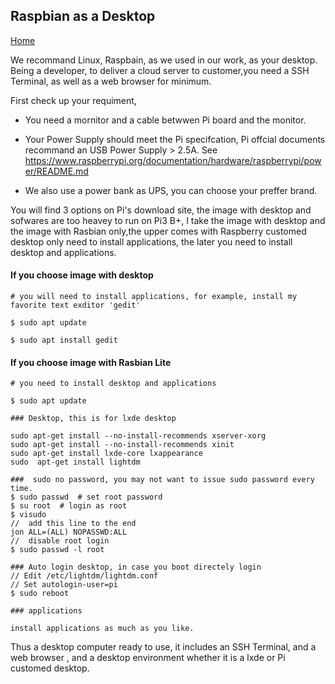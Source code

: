 ## Raspbian as a Desktop

[Home](https://github.com/tacticlink/cheapdigital/blob/master/README.md)

We recommand Linux, Raspbain, as we used in our work, as your desktop. Being a developer, to deliver a cloud server to customer,you need a SSH Terminal,  as well as a web browser for minimum.

First check up your requiment,

- You need a mornitor and a cable betwwen Pi board and the monitor.

- Your Power Supply should meet the Pi specifcation, Pi offcial documents recommand an USB Power Supply > 2.5A. See https://www.raspberrypi.org/documentation/hardware/raspberrypi/power/README.md

- We also use a power bank as UPS, you can choose your preffer brand.

You will find 3 options on Pi's download site, the image with desktop and sofwares are too heavey to run on Pi3 B+, I take the image with desktop and the image with Rasbian only,the upper comes with Raspberry customed desktop only need to install applications, the later you need to install  desktop and applications.

#### If you choose image with desktop

	# you will need to install applications, for example, install my favorite text exditor 'gedit' 

	$ sudo apt update

	$ sudo apt install gedit


#### If you choose image with Rasbian Lite

	# you need to install desktop and applications

	$ sudo apt update

	### Desktop, this is for lxde desktop

	sudo apt-get install --no-install-recommends xserver-xorg
	sudo apt-get install --no-install-recommends xinit
	sudo apt-get install lxde-core lxappearance
	sudo  apt-get install lightdm

	###  sudo no password, you may not want to issue sudo password every time.
	$ sudo passwd  # set root password
	$ su root  # login as root
	$ visudo
	//  add this line to the end
	jon ALL=(ALL) NOPASSWD:ALL
	//  disable root login
	$ sudo passwd -l root

	### Auto login desktop, in case you boot directely login
	// Edit /etc/lightdm/lightdm.conf
	// Set autologin-user=pi
	$ sudo reboot

	### applications

	install applications as much as you like.

Thus a desktop computer ready to use, it includes an SSH Terminal, and a web browser , and a desktop environment whether it is a lxde or Pi customed desktop.

